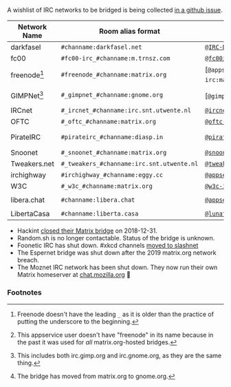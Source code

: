 A wishlist of IRC networks to be bridged is being collected [in a github issue](https://github.com/matrix-org/matrix-appservice-irc/issues/208).

| Network Name | Room alias format                         | Appservice user                    | Room for Support               | Operator                                  |
|--------------|-------------------------------------------|------------------------------------|--------------------------------|-------------------------------------------|
| darkfasel    | `#channame:darkfasel.net`                 | [`@IRC-Darkfasel:darkfasel.net`]   | [`#darkfasel:darkfasel.net`]   | [darkfasel](https://www.darkfasel.net/)   |
| fc00         | `#fc00-irc_#channame:m.trnsz.com`         | [`@fc00ircmtx:m.trnsz.com`]        | None                           |                                           |
| freenode[^1] | `#freenode_#channame:matrix.org`          | [`@appservice-irc:matrix.org`][^2] | [`#irc:matrix.org`]            | [Matrix.org]                              |
| GIMPNet[^3]  | `#_gimpnet_#channame:gnome.org`           | [`@gimpnet-irc:gnome.org`][^4]     | [`#irc:matrix.org`]            | [Matrix.org] / [Gnome.org]                |
| IRCnet       | `#_ircnet_#channame:irc.snt.utwente.nl`   | [`@ircnet:irc.snt.utwente.nl`]     | [`#ircnet:utwente.io`]         | [SNT]                                     |
| OFTC         | `#_oftc_#channame:matrix.org`             | [`@oftc-irc:matrix.org`]           | [`#irc:matrix.org`]            | [Matrix.org]                              |
| PirateIRC    | `#pirateirc_#channame:diasp.in`           | [`@pirateirc:diasp.in`]            | [`#diasp.in:diasp.in`]         | [Indian Pirates](https://pirates.org.in/) |
| Snoonet      | `#_snoonet_#channame:matrix.org`          | [`@snoonet-irc:matrix.org`]        | [`#irc:matrix.org`]            | [Matrix.org]                              |
| Tweakers.net | `#_tweakers_#channame:irc.snt.utwente.nl` | [`@tweakers:irc.snt.utwente.nl`]   | [`#tweakers-irc:utwente.io`]   | [SNT]                                     |
| irchighway   | `#irchighway_#channame:eggy.cc`           | [`@appservice-irc:eggy.cc`]        | [`#eggster:eggy.cc`]           | [Eggy](http://eggy.cc/)                   |
| W3C          | `#_w3c_#channame:matrix.org`              | [`@w3c-irc:matrix.org`]            | [`#irc:matrix.org`]            | [Matrix.org]                              |
| libera.chat  | `#channame:libera.chat`                   | [`@appservice:libera.chat`]        | [`#libera-matrix:libera.chat`] | [Matrix.org]                              |
| LibertaCasa  | `#channame:liberta.casa`                  | [`@lunatic:liberta.casa`]          | [`#help:liberta.casa`]         | [LibertaCasa](https://liberta.casa)

[`@IRC-Darkfasel:darkfasel.net`]: https://matrix.to/#/@IRC-Darkfasel:darkfasel.net
[`@fc00ircmtx:m.trnsz.com`]: https://matrix.to/#/@fc00ircmtx:m.trnsz.com
[`@appservice-irc:matrix.org`]: https://matrix.to/#/@appservice-irc:matrix.org
[`@gimpnet-irc:gnome.org`]: https://matrix.to/#/@gimpnet-irc:gnome.org
[`@ircnet:irc.snt.utwente.nl`]: https://matrix.to/#/@ircnet:irc.snt.utwente.nl
[`@oftc-irc:matrix.org`]: https://matrix.to/#/@oftc-irc:matrix.org
[`@pirateirc:diasp.in`]: https://matrix.to/#/@pirateirc:diasp.in
[`@snoonet-irc:matrix.org`]: https://matrix.to/#/@snoonet-irc:matrix.org
[`@tweakers:irc.snt.utwente.nl`]: https://matrix.to/#/@tweakers:irc.snt.utwente.nl
[`@appservice-irc:eggy.cc`]: https://matrix.to/#/@appservice-irc:eggy.cc
[`@w3c-irc:matrix.org`]: https://matrix.to/#/@w3c-irc:matrix.org
[`@appservice:libera.chat`]: https://matrix.to/#/@appservice:libera.chat
[`@lunatic:liberta.casa`]: https://matrix.to/#/@lunatic:liberta.casa

[`#irc:matrix.org`]: https://matrix.to/#/%23irc:matrix.org
[`#darkfasel:darkfasel.net`]: https://matrix.to/#/%23darkfasel:darkfasel.net
[`#ircnet:utwente.io`]: https://matrix.to/#/%23ircnet:utwente.io
[`#diasp.in:diasp.in`]: https://matrix.to/#/%23diasp.in:diasp.in
[`#tweakers-irc:utwente.io`]: https://matrix.to/#/%23tweakers-irc:utwente.io
[`#eggster:eggy.cc`]: https://matrix.to/#/%23eggster:eggy.cc
[`#libera-matrix:libera.chat`]: https://matrix.to/#/%23libera-matrix:libera.chat
[`#help:liberta.casa`]: https://matrix.to/#/%23help:liberta.casa

[Matrix.org]: https://matrix.org/
[Gnome.org]: https://gnome.org/
[SNT]: https://snt.utwente.nl/en/

* Hackint [closed their Matrix bridge](https://hackint.org/archive#20181028_Matrix_Bridging_Sunset) on 2018-12-31.
* Random.sh is no longer contactable. Status of the bridge is unknown.
* Foonetic IRC has shut down. #xkcd channels [moved to slashnet](https://web.archive.org/web/20190824061533/http://wiki.xkcd.com/irc/Main_Page#Channel_Migration)
* The Espernet bridge was shut down after the 2019 matrix.org network breach.
* The Moznet IRC network has been shut down. They now run their own Matrix homeserver at [chat.mozilla.org](https://chat.mozilla.org/) 🎉

### Footnotes

[^1]: Freenode doesn't have the leading `_` as it is older than the practice of putting the underscore to the beginning.

[^2]: This appservice user doesn't have "freenode" in its name because in the past it was used for _all_ matrix.org-hosted bridges.

[^3]: This includes both irc.gimp.org and irc.gnome.org, as they are the same thing.

[^4]: The bridge has moved from matrix.org to gnome.org.

